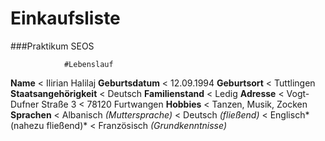 # Einkaufsliste
###Praktikum SEOS

				#Lebenslauf

**Name** 						< Ilirian Halilaj
**Geburtsdatum**				< 12.09.1994
**Geburtsort**					< Tuttlingen
**Staatsangehörigkeit**			< Deutsch
**Familienstand**				< Ledig
**Adresse**						< Vogt-Dufner Straße 3
								< 78120 Furtwangen
**Hobbies**						< Tanzen, Musik, Zocken
**Sprachen**					< Albanisch *(Muttersprache)*
								< Deutsch *(fließend)*
								< Englisch*(nahezu fließend)*
								< Französisch *(Grundkenntnisse)*

